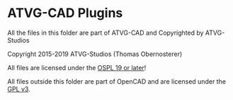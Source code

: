 # ATVG-CAD Plugins

All the files in this folder are part of ATVG-CAD and Copyrighted by ATVG-Studios

Copyright 2015-2019 ATVG-Studios (Thomas Obernosterer)

All files are licensed under the [OSPL 19 or later](LICENSE)!

All files outside this folder are part of OpenCAD and are licensed under the [GPL v3](../LICENSE).